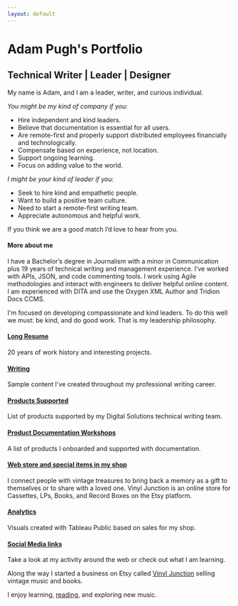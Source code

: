 ```yaml
---
layout: default
---
```

# Adam Pugh's Portfolio
## Technical Writer | Leader | Designer

My name is Adam, and I am a leader, writer, and curious individual.

*You might be my kind of company if you:*
 - Hire independent and kind leaders.
 - Believe that documentation is essential for all users.
 - Are remote-first and properly support distributed employees financially and technologically.
 - Compensate based on experience, not location.
 - Support ongoing learning.
 - Focus on adding value to the world.

*I might be your kind of leader if you:*
 - Seek to hire kind and empathetic people.
 - Want to build a positive team culture.
 - Need to start a remote-first writing team.
 - Appreciate autonomous and helpful work.

If you think we are a good match I’d love to hear from you.

#### More about me
I have a Bachelor’s degree in Journalism with a minor in Communication plus 19 years of technical writing and management experience. I’ve worked with APIs, JSON, and code commenting tools. I work using Agile methodologies and interact with engineers to deliver helpful online content. I am experienced with DITA and use the Oxygen XML Author and Tridion Docs CCMS.

I'm focused on developing compassionate and kind leaders. To do this well we must: be kind, and do good work. That is my leadership philosophy.

#### [Long Resume](docs/full_resume.md)
20 years of work history and interesting projects.

#### [Writing](docs/writing.md)
Sample content I've created throughout my professional writing career. 

#### [Products Supported](docs/products_supported.md)
List of products supported by my Digital Solutions technical writing team.

#### [Product Documentation Workshops](docs/workshop_list.md)
A list of products I onboarded and supported with documentation.

#### [Web store and special items in my shop](docs/webstore.md)
I connect people with vintage treasures to bring back a memory as a gift to themselves or to share with a loved one. Vinyl Junction is an online store for Cassettes, LPs, Books, and Record Boxes on the Etsy platform.

#### [Analytics](docs/analytics.md)
Visuals created with Tableau Public based on sales for my shop.

#### [Social Media links](docs/social.md)
Take a look at my activity around the web or check out what I am learning.

Along the way I started a business on Etsy called <a href="https://vinyljunction.com" target="_blank">Vinyl Junction</a> selling vintage music and books.

I enjoy learning, <a href="https://www.goodreads.com/adamthepugh" target="_blank">reading</a>, and exploring new music.

